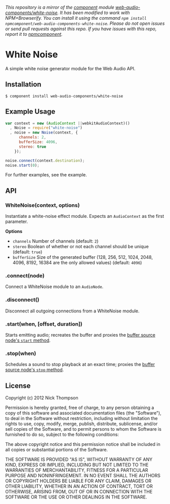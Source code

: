 *This repository is a mirror of the [component](http://component.io) module [web-audio-components/white-noise](http://github.com/web-audio-components/white-noise). It has been modified to work with NPM+Browserify. You can install it using the command `npm install npmcomponent/web-audio-components-white-noise`. Please do not open issues or send pull requests against this repo. If you have issues with this repo, report it to [npmcomponent](https://github.com/airportyh/npmcomponent).*

# White Noise

  A simple white noise generator module for the Web Audio API.

## Installation

    $ component install web-audio-components/white-noise

## Example Usage

```javascript
var context = new (AudioContext ||webkitAudioContext)()
  , Noise = require("white-noise")
  , noise = new Noise(context, {
      channels: 2,
      bufferSize: 4096,
      stereo: true
    });

noise.connect(context.destination);
noise.start(0);
```

For further examples, see the example.

## API

### WhiteNoise(context, options)

Instantiate a white-noise effect module. Expects an `AudioContext` as the first
parameter.

**Options**

- `channels` Number of channels (default: `2`)
- `stereo` Boolean of whether or not each channel should be unique (default: `true`)
- `bufferSize` Size of the generated buffer (128, 256, 512, 1024, 2048, 4096, 8192, 16384 are the only allowed values) (default: `4096`)

### .connect(node)

Connect a WhiteNoise module to an `AudioNode`.

### .disconnect()

Disconnect all outgoing connections from a WhiteNoise module.

### .start(when, [offset, duration])

Starts emitting audio; recreates the buffer and proxies the [buffer source node's `start` method](http://www.w3.org/TR/webaudio/#AudioBufferSourceNode-section).

### .stop(when)
Schedules a sound to stop playback at an exact time; proxies the [buffer source node's `stop` method](http://www.w3.org/TR/webaudio/#AudioBufferSourceNode-section).

## License

  Copyright (c) 2012 Nick Thompson

  Permission is hereby granted, free of charge, to any person
  obtaining a copy of this software and associated documentation
  files (the "Software"), to deal in the Software without
  restriction, including without limitation the rights to use,
  copy, modify, merge, publish, distribute, sublicense, and/or sell
  copies of the Software, and to permit persons to whom the
  Software is furnished to do so, subject to the following
  conditions:

  The above copyright notice and this permission notice shall be
  included in all copies or substantial portions of the Software.

  THE SOFTWARE IS PROVIDED "AS IS", WITHOUT WARRANTY OF ANY KIND,
  EXPRESS OR IMPLIED, INCLUDING BUT NOT LIMITED TO THE WARRANTIES
  OF MERCHANTABILITY, FITNESS FOR A PARTICULAR PURPOSE AND
  NONINFRINGEMENT. IN NO EVENT SHALL THE AUTHORS OR COPYRIGHT
  HOLDERS BE LIABLE FOR ANY CLAIM, DAMAGES OR OTHER LIABILITY,
  WHETHER IN AN ACTION OF CONTRACT, TORT OR OTHERWISE, ARISING
  FROM, OUT OF OR IN CONNECTION WITH THE SOFTWARE OR THE USE OR
  OTHER DEALINGS IN THE SOFTWARE.
